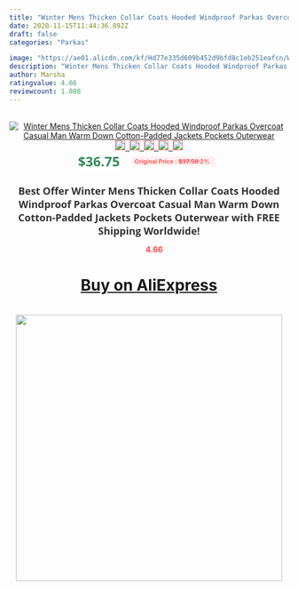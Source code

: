 ```yaml
---
title: "Winter Mens Thicken Collar Coats Hooded Windproof Parkas Overcoat Casual Man Warm Down Cotton-Padded Jackets Pockets Outerwear"
date: 2020-11-15T11:44:36.892Z
draft: false
categories: "Parkas"

image: "https://ae01.alicdn.com/kf/Hd77e335d609b452d9bfd8c1eb251eafcn/Winter-Mens-Thicken-Collar-Coats-Hooded-Windproof-Parkas-Overcoat-Casual-Man-Warm-Down-Cotton-Padded-Jackets.jpg"
description: "Winter Mens Thicken Collar Coats Hooded Windproof Parkas Overcoat Casual Man Warm Down Cotton-Padded Jackets Pockets Outerwear"
author: Marsha
ratingvalue: 4.66
reviewcount: 1.888
---
```

<br>
<div style="text-align: center;">
<a href="https://s.click.aliexpress.com/e/_AZ009f" target="_blank" rel="nofollow noopener noreferrer"><img alt="Winter Mens Thicken Collar Coats Hooded Windproof Parkas Overcoat Casual Man Warm Down Cotton-Padded Jackets Pockets Outerwear" class="magnifier-image" src="https://ae01.alicdn.com/kf/Hd77e335d609b452d9bfd8c1eb251eafcn/Winter-Mens-Thicken-Collar-Coats-Hooded-Windproof-Parkas-Overcoat-Casual-Man-Warm-Down-Cotton-Padded-Jackets.jpg_640x640.jpg">
<br>
<img style="border:1px solid salmon" src="https://ae01.alicdn.com/kf/Hd77e335d609b452d9bfd8c1eb251eafcn/Winter-Mens-Thicken-Collar-Coats-Hooded-Windproof-Parkas-Overcoat-Casual-Man-Warm-Down-Cotton-Padded-Jackets.jpg_120x120.jpg">&nbsp;&nbsp;<img style="border:1px solid salmon" src="https://ae01.alicdn.com/kf/H3af14c89e26341169ffb7371aaa2b252H/Winter-Mens-Thicken-Collar-Coats-Hooded-Windproof-Parkas-Overcoat-Casual-Man-Warm-Down-Cotton-Padded-Jackets.jpg_120x120.jpg">&nbsp;&nbsp;<img style="border:1px solid salmon" src="https://ae01.alicdn.com/kf/Ha31a0084541b43959ed462e5054c64a42/Winter-Mens-Thicken-Collar-Coats-Hooded-Windproof-Parkas-Overcoat-Casual-Man-Warm-Down-Cotton-Padded-Jackets.jpg_120x120.jpg">&nbsp;&nbsp;<img style="border:1px solid salmon" src="https://ae01.alicdn.com/kf/H9e6c6d9c44794b09873ad490994c318e9/Winter-Mens-Thicken-Collar-Coats-Hooded-Windproof-Parkas-Overcoat-Casual-Man-Warm-Down-Cotton-Padded-Jackets.jpg_120x120.jpg">&nbsp;&nbsp;<img style="border:1px solid salmon" src="https://ae01.alicdn.com/kf/H75447d2197f54b8ea96edb80ee9e1fe48/Winter-Mens-Thicken-Collar-Coats-Hooded-Windproof-Parkas-Overcoat-Casual-Man-Warm-Down-Cotton-Padded-Jackets.jpg_120x120.jpg"></a></div><br0>
<div style="text-align: center;"><span style="background-color: white; border: 0px; box-sizing: border-box; color: seagreen; display: inline-block; font-family: &quot;open sans&quot; , &quot;arial&quot; , &quot;helvetica&quot; , sans-serif , &quot;heiti&quot;; font-size: 24px; font-stretch: inherit; font-weight: 700; line-height: inherit; margin: 0px 10px 0px 0px; padding: 0px; vertical-align: middle;">$36.75 </span>
<span style="background: rgb(255 , 241 , 241); border-radius: 3px; border: 0px; box-sizing: border-box; color: #ff4747; display: inline-block; font-family: inherit; font-size: 12px; font-stretch: inherit; font-style: inherit; font-variant: inherit; font-weight: 600; line-height: inherit; margin: 0px; padding: 2px 5px; transform: scale(0.9); vertical-align: middle;">Original Price : <b style="text-decoration: line-through;">$37.50 </b> 2%&nbsp;&nbsp;</span></div>
<h1 style="color: #333333; display: inline-block; font-family: &quot;open sans&quot; , &quot;arial&quot; , &quot;helvetica&quot; , sans-serif , &quot;heiti&quot;; font-size: 18px; font-stretch: inherit; font-weight: 700; text-align: center;">Best Offer Winter Mens Thicken Collar Coats Hooded Windproof Parkas Overcoat Casual Man Warm Down Cotton-Padded Jackets Pockets Outerwear with FREE Shipping Worldwide!</h1>
<div style="color: #ff4747; text-align: center;">
<img src="https://4.bp.blogspot.com/-M0ZcTcb-5uY/XleCXlxnR4I/AAAAAAAAAEc/OrjgMkXV1oMQFaCRZj5HQwOCBcu3w1FegCPcBGAYYCw/s1600/star.png" style="height: 15px;">&nbsp;<b>4.66</b></div>
<div class="button_cont" align="center"><a class="buynow_a" href="https://s.click.aliexpress.com/e/_AZ009f" target="_blank" rel="nofollow noopener noreferrer"><H1>Buy on AliExpress</H1></a></div><br>
<div class="separator" style="clear: both; text-align: center;">
<img src="https://lh3.googleusercontent.com/-pTy5HemUv9M/XlePHvY0dAI/AAAAAAAAAE4/0nX5iRUoIWY8eMW9Dpxeirr157OZliDIgCLcBGAsYHQ/s1600/badge.gif" width="480">
</div>
